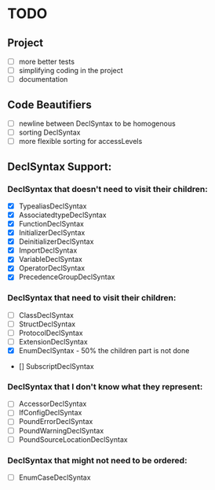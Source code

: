 # TODO

## Project

- [ ] more better tests
- [ ] simplifying coding in the project
- [ ] documentation

## Code Beautifiers

- [ ] newline between DeclSyntax to be homogenous
- [ ] sorting DeclSyntax
- [ ] more flexible sorting for accessLevels

## DeclSyntax Support:

### DeclSyntax that doesn't need to visit their children:

- [x] TypealiasDeclSyntax
- [x] AssociatedtypeDeclSyntax
- [x] FunctionDeclSyntax
- [x] InitializerDeclSyntax
- [x] DeinitializerDeclSyntax
- [x] ImportDeclSyntax
- [x] VariableDeclSyntax
- [x] OperatorDeclSyntax
- [x] PrecedenceGroupDeclSyntax

### DeclSyntax that need to visit their children:

- [ ] ClassDeclSyntax
- [ ] StructDeclSyntax
- [ ] ProtocolDeclSyntax
- [ ] ExtensionDeclSyntax
- [x] EnumDeclSyntax - 50% the children part is not done
- [] SubscriptDeclSyntax

### DeclSyntax that I don't know what they represent:

- [ ] AccessorDeclSyntax
- [ ] IfConfigDeclSyntax
- [ ] PoundErrorDeclSyntax
- [ ] PoundWarningDeclSyntax
- [ ] PoundSourceLocationDeclSyntax

### DeclSyntax that might not need to be ordered:

- [ ] EnumCaseDeclSyntax
